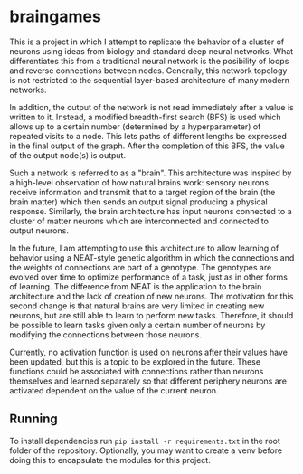 # braingames
This is a project in which I attempt to replicate the behavior of a cluster of neurons using ideas from biology and standard deep neural networks.
What differentiates this from a traditional neural network is the posibility of loops and reverse connections between nodes.
Generally, this network topology is not restricted to the sequential layer-based architecture of many modern networks.

In addition, the output of the network is not read immediately after a value is written to it.
Instead, a modified breadth-first search (BFS) is used which allows up to a certain number (determined by a hyperparameter) of repeated visits to a node. This lets paths of different lengths be expressed in the final output of the graph. 
After the completion of this BFS, the value of the output node(s) is output.

Such a network is referred to as a "brain". 
This architecture was inspired by a high-level observation of how natural brains work: sensory neurons receive information and transmit that to a target region of the brain (the brain matter) which then sends an output signal producing a physical response. 
Similarly, the brain architecture has input neurons connected to a cluster of matter neurons which are interconnected and connected to output neurons. 

In the future, I am attempting to use this architecture to allow learning of behavior using a NEAT-style genetic algorithm in which the connections and the weights of connections are part of a genotype. 
The genotypes are evolved over time to optimize performance of a task, just as in other forms of learning. 
The difference from NEAT is the application to the brain architecture and the lack of creation of new neurons. 
The motivation for this second change is that natural brains are very limited in creating new neurons, but are still able to learn to perform new tasks.
Therefore, it should be possible to learn tasks given only a certain number of neurons by modifying the connections between those neurons.

Currently, no activation function is used on neurons after their values have been updated, but this is a topic to be explored in the future. These functions could be associated with connections rather than neurons themselves and learned separately so that different periphery neurons are activated dependent on the value of the current neuron.

## Running
To install dependencies run `pip install -r requirements.txt` in the root folder of the repository.
Optionally, you may want to create a venv before doing this to encapsulate the modules for this project.